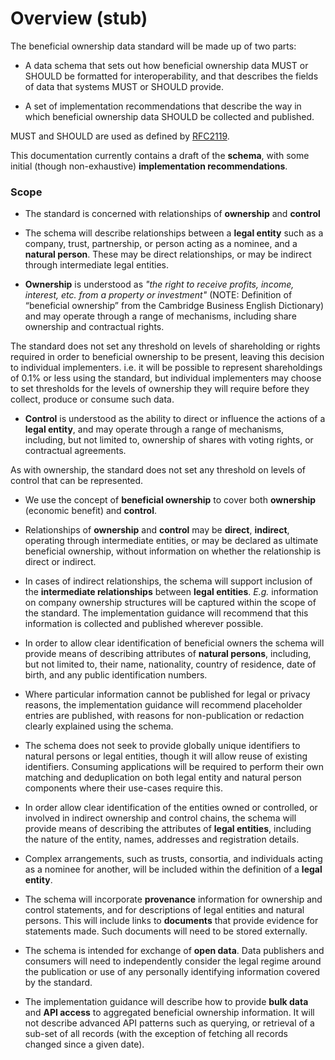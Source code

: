 Overview (stub)
========

The beneficial ownership data standard will be made up of two parts:

* A data schema that sets out how beneficial ownership data MUST or SHOULD be formatted for interoperability, and that describes the fields of data that systems MUST or SHOULD provide. 

* A set of implementation recommendations that describe the way in which beneficial ownership data SHOULD be collected and published. 

MUST and SHOULD are used as defined by [RFC2119](https://tools.ietf.org/html/rfc2119).

This documentation currently contains a draft of the **schema**, with some initial (though non-exhaustive) **implementation recommendations**.

### Scope

* The standard is concerned with relationships of **ownership** and **control**

* The schema will describe relationships between a **legal entity** such as a company, trust, partnership, or person acting as a nominee, and a **natural person**. These may be direct relationships, or may be indirect through intermediate legal entities. 

* **Ownership** is understood as *"the right to receive profits, income, interest, etc. from a property or investment"* (NOTE:  Definition of “beneficial ownership” from the Cambridge Business English Dictionary) and may operate through a range of mechanisms, including share ownership and contractual rights. 

The standard does not set any threshold on levels of shareholding or rights required in order to beneficial ownership to be present, leaving this decision to individual implementers. i.e. it will be possible to represent shareholdings of 0.1% or less using the standard, but individual implementers may choose to set thresholds for the levels of ownership they will require before they collect, produce or consume such data.  

* **Control** is understood as the ability to direct or influence the actions of a **legal entity**, and may operate through a range of mechanisms, including, but not limited to, ownership of shares with voting rights, or contractual agreements. 

As with ownership, the standard does not set any threshold on levels of control that can be represented. 

* We use the concept of **beneficial ownership** to cover both **ownership** (economic benefit) and **control**. 

* Relationships of **ownership** and **control** may be **direct**, **indirect**, operating through intermediate entities, or may be declared as ultimate beneficial ownership, without information on whether the relationship is direct or indirect. 

* In cases of indirect relationships, the schema will support inclusion of the **intermediate relationships** between **legal entities**. *E.g.* information on company ownership structures will be captured within the scope of the standard. The implementation guidance will recommend that this information is collected and published wherever possible. 

* In order to allow clear identification of beneficial owners the schema will provide means of describing attributes of **natural persons**, including, but not limited to, their name, nationality, country of residence, date of birth, and any public identification numbers. 

* Where particular information cannot be published for legal or privacy reasons, the implementation guidance will recommend placeholder entries are published, with reasons for non-publication or redaction clearly explained using the schema. 

* The schema does not seek to provide globally unique identifiers to natural persons or legal entities, though it will allow reuse of existing identifiers. Consuming applications will be required to perform their own matching and deduplication on both legal entity and natural person components where their use-cases require this.  

* In order allow clear identification of the entities owned or controlled, or involved in indirect ownership and control chains, the schema will provide means of describing the attributes of **legal entities**, including the nature of the entity, names, addresses and registration details. 

* Complex arrangements, such as trusts, consortia, and individuals acting as a nominee for another, will be included within the definition of a **legal entity**. 

* The schema will incorporate **provenance** information for ownership and control statements, and for descriptions of legal entities and natural persons. This will include links to **documents** that provide evidence for statements made. Such documents will need to be stored externally. 

* The schema is intended for exchange of **open data**. Data publishers and consumers will need to independently consider the legal regime around the publication or use of any personally identifying information covered by the standard. 

* The implementation guidance will describe how to provide **bulk data** and **API access** to aggregated beneficial ownership information. It will not describe advanced API patterns such as querying, or retrieval of a sub-set of all records (with the exception of fetching all records changed since a given date). 